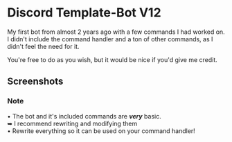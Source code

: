 # Discord Template-Bot V12
My first bot from almost 2 years ago with a few commands I had worked on.
I didn't include the command handler and a ton of other commands, as I didn't feel the need for it.

You're free to do as you wish, but it would be nice if you'd give me credit.

## Screenshots

### Note
• The bot and it's included commands are **___very___** basic.  
➥ I recommend rewriting and modifying them  
• Rewrite everything so it can be used on your command handler!
